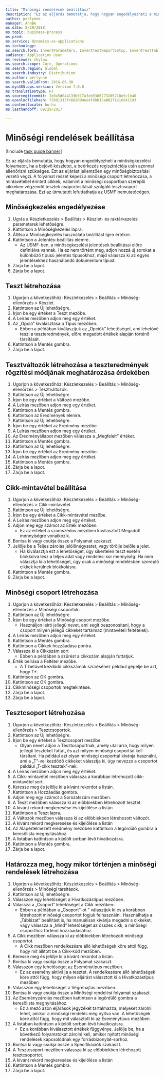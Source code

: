 ```yaml
--- 
title: "Minőségi rendelések beállítása"
description: "Ez az eljárás bemutatja, hogy hogyan engedélyezheti a minőségkezelési folyamatot, ha a bejövő készletet, a beérkezés regisztrációja után azonnal ellenőrizni szükséges."
author: perlynne
manager: AnnBe
ms.date: 8/29/2018
ms.topic: business-process
ms.prod: 
ms.service: dynamics-ax-applications
ms.technology: 
ms.search.form: InventParameters, InventTestReportSetup, InventTestTable, DefaultDashboard, InventTestVariable, InventTestVariableOutcome, InventItemSampling, InventTestQualityGroup, InventTestItemQualityGroupAdd, SysQueryForm, InventTestItemQualityGroup, InventTestGroup, InventTestAssociationTable
audience: Application User
ms.reviewer: shylaw
ms.search.scope: Core, Operations
ms.search.region: Global
ms.search.industry: Distribution
ms.author: perlynne
ms.search.validFrom: 2016-06-30
ms.dyn365.ops.version: Version 7.0.0
ms.translationtype: HT
ms.sourcegitcommit: 7e0a5d044133b917a3eb9386773205218e5c1b40
ms.openlocfilehash: 73981313fc662094ee4f8bb15a88271e16d41193
ms.contentlocale: hu-hu
ms.lasthandoff: 09/29/2017

---
```

# <a name="set-up-quality-orders"></a>Minőségi rendelések beállítása

[!include [task guide banner](../../includes/task-guide-banner.md)]

Ez az eljárás bemutatja, hogy hogyan engedélyezheti a minőségkezelési folyamatot, ha a bejövő készletet, a beérkezés regisztrációja után azonnal ellenőrizni szükséges. Ezt az eljárást jellemzően egy minőségbiztosítási vezető végzi. A folyamat részét képezi a minőségi csoport létrehozása, a mintavétellel érintett cikkek, valamint a minőségi csoportban szereplő cikkeken végzendő tesztek csoportosítását szolgáló tesztcsoport meghatározása. Ezt az útmutatót lefuttathatja az USMF bemutatócégen.


## <a name="enable-quality-management"></a>Minőségkezelés engedélyezése
1. Ugrás a Készletkezelés > Beállítás > Készlet- és raktárkezelési paraméterek lehetőségre.
2. Kattintson a Minőségkezelés lapra.
3. Állítsa a Minőségkezelés használata beállítást Igen értékre.
4. Kattintson a Jelentés-beállítás elemre.
    * Az USMF-ben, a minőségkezelési jelentések beállításai előre definiálva vannak. Ha ez nem történt meg, adjon hozzá új sorokat a különböző típusú jelentés típusokhoz, majd válassza ki az egyes jelentésekhez használandó dokumentum típust.  
5. Zárja be a lapot.
6. Zárja be a lapot.

## <a name="create-a-test"></a>Teszt létrehozása
1. Ugorjon a következőhöz: Készletkezelés > Beállítás > Minőség-ellenőrzés > Készlet.
2. Kattintson az Új lehetőségre.
3. Írjon be egy értéket a Teszt mezőbe.
4. A Leírás mezőben adjon meg egy értéket.
5. Az „Opció” kiválasztása a Típus mezőben.
    * Ebben a példában kiválasztjuk az „Opciók” lehetőséget, ami lehetővé teszi a teszteredmények, előre megadott értékek alapján történő társítását.  
6. Kattintson a Mentés gombra.
7. Zárja be a lapot.

## <a name="create-test-variables-to-define-the-way-test-results-are-recorded"></a>Tesztváltozók létrehozása a teszteredmények rögzítési módjának meghatározása érdekében
1. Ugorjon a következőhöz: Készletkezelés > Beállítás > Minőség-ellenőrzés > Tesztváltozók.
2. Kattintson az Új lehetőségre.
3. Írjon be egy értéket a Változó mezőbe.
4. A Leírás mezőben adjon meg egy értéket.
5. Kattintson a Mentés gombra.
6. Kattintson az Eredmények elemre.
7. Kattintson az Új lehetőségre.
8. Írjon be egy értéket az Eredmény mezőbe.
9. A Leírás mezőben adjon meg egy értéket.
10. Az Eredményállapot mezőben válassza a „Megfelelt” értéket.
11. Kattintson a Mentés gombra.
12. Kattintson az Új lehetőségre.
13. Írjon be egy értéket az Eredmény mezőbe.
14. A Leírás mezőben adjon meg egy értéket.
15. Kattintson a Mentés gombra.
16. Zárja be a lapot.
17. Zárja be a lapot.

## <a name="set-up-item-sampling"></a>Cikk-mintavétel beállítása
1. Ugorjon a következőhöz: Készletkezelés > Beállítás > Minőség-ellenőrzés > Cikk-mintavétel.
2. Kattintson az Új lehetőségre.
3. Írjon be egy értéket a Cikk-mintavétel mezőbe.
4. A Leírás mezőben adjon meg egy értéket.
5. Adjon meg egy számot az Érték mezőben.
    * Ez az értéket a szomszédos mezőben kiválasztott Megadott mennyiségre vonatkozik.  
6. Bontsa ki vagy csukja össze a Folyamat szakaszt.
7. Jelölje be a Teljes zárolás jelölőnégyzetet, vagy törölje belőle a jelet.
    * Ha kiválasztja ezt a lehetőséget, úgy sikertelen teszt esetén blokkolva lesz a teljes adat vagy rendelési sor mennyiség. Ha nem választja ki a lehetőséget, úgy csak a minőségi rendelésben szereplő cikkek kerülnek blokkolásra.  
8. Kattintson a Mentés gombra.
9. Zárja be a lapot.

## <a name="create-a-quality-group"></a>Minőségi csoport létrehozása
1. Ugorjon a következőhöz: Készletkezelés > Beállítás > Minőség-ellenőrzés > Minőségi csoportok.
2. Kattintson az Új lehetőségre.
3. Írjon be egy értéket a Minőségi csoport mezőbe.
    * Használjon leíró jellegű nevet, ami segít beazonosítani, hogy a csoport milyen jellegű cikkeket tartalmaz (mintavételi feltételek).  
4. A Leírás mezőben adjon meg egy értéket.
5. Kattintson a Mentés gombra.
6. Kattintson a Cikkek hozzáadása pontra.
7. Válassza ki a Cikkszám sort
    * Ebben a példában a szűrést a cikkszám alapján futtatjuk.  
8. Érték beírása a Feltétel mezőbe.
    * A T betűvel kezdődő cikkszámok szűréséhez például gépelje be azt, hogy T*.  
9. Kattintson az OK gombra.
10. Kattintson az OK gombra.
11. Cikkminőségi csoportok megtekintése.
12. Zárja be a lapot.
13. Zárja be a lapot.

## <a name="create-a-test-group"></a>Tesztcsoport létrehozása
1. Ugorjon a következőhöz: Készletkezelés > Beállítás > Minőség-ellenőrzés > Tesztcsoportok.
2. Kattintson az Új lehetőségre.
3. Írjon be egy értéket a Tesztcsoport mezőbe.
    * Olyan nevet adjon a Tesztcsoportnak, amely utal arra, hogy milyen jellegű teszteket futtat, és azt milyen minőségi csoporttal kell társítani. Ha például azt olyan minőségi csoporttal kívánja használni, ami a „T”-vel kezdődő cikkeket választja ki, úgy nevezze a csoportot például „T-cikk tesztek”-nek.  
4. A Leírás mezőben adjon meg egy értéket.
5. A Cikk-mintavétel mezőben válassza a korábban létrehozott cikk-mintavétel sort.
6. Keresse meg és jelölje ki a kívánt rekordot a listán.
7. Kattintson a Hozzáadás gombra.
8. Adjon meg egy számot a Sorozatszám mezőben.
9. A Teszt mezőben válassza ki az előbbiekben létrehozott tesztet.
10. A kívánt rekord megkeresése és kijelölése a listán
11. Kattintson a Teszt lapra.
12. A Változók mezőben válassza ki az előbbiekben létrehozott változót.
13. A kívánt rekord megkeresése és kijelölése a listán
14. Az Alapértelmezett eredmény mezőben kattintson a legördülő gombra a keresőlista megnyitásához.
15. A listában kattintson a kijelölt sorban lévő hivatkozásra.
16. Kattintson a Mentés gombra.
17. Zárja be a lapot.

## <a name="define-when-quality-orders-will-be-created"></a>Határozza meg, hogy mikor történjen a minőségi rendelések létrehozása
1. Ugorjon a következőhöz: Készletkezelés > Beállítás > Minőség-ellenőrzés > Minőségi társítások.
2. Kattintson az Új lehetőségre.
3. Válasszon egy lehetőséget a Hivatkozástípus mezőben.
4. Válassza a „Csoport” lehetőséget a Cikk mezőben:
    * Ebben a példában a „Csoport”-ot " választjuk ki és a korábban létrehozott minőségi csoportot fogjuk felhasználni. Használhatja a „Táblázat” beállítást is, ha manuálisan kívánja megadni a cikkeket, vagy válassza a „Mind” lehetőséget az összes cikk, a minőségi csoporthoz történő hozzáadásához.  
5. A Cikk mezőben válassza ki az előbbiekben létrehozott minőségi csoportot.
    * A Cikk mezőben rendelkezésre álló lehetőségek köre attól függ, hogy mit állított be a Cikk-kód mezőben.  
6. Keresse meg és jelölje ki a kívánt rekordot a listán.
7. Bontsa ki vagy csukja össze a Folyamat szakaszt.
8. Válasszon egy lehetőséget az Eseménytípus mezőben.
    * Ez az esemény aktiválja a tesztet. A rendelkezésre álló lehetőségek köre attól függ, hogy milyen eljárást választott ki a Hivatkozástípus mezőben  
9. Válasszon egy lehetőséget a Végrehajtás mezőben.
10. Bontsa ki vagy csukja össze a Minőségi rendelési folyamat szakaszt.
11. Az Eseményzárolás mezőben kattintson a legördülő gombra a keresőlista megnyitásához.
    * Ez a mező azon eljárások jegyzékét tartalmazza, melyeket zárolni lehet, amikor a minőségi rendelés még nyitva van. A lehetőségek köre attól függ, hogy mit választott ki az Eseménytípus mezőben.  
12. A listában kattintson a kijelölt sorban lévő hivatkozásra.
    * Ez a korábban kiválasztott értékek függvénye. Jelölje be, ha a következő folyamatokat zárolni kell, amikor nyitott minőségi rendelések kapcsolódnak egy forrásbizonylat-sorhoz.  
13. Bontsa ki vagy csukja össze a Specifikációk szakaszt.
14. A Tesztcsoport mezőben válassza ki az előbbiekben létrehozott tesztcsoportot.
15. A kívánt rekord megkeresése és kijelölése a listán
16. Kattintson a Mentés gombra.
17. Zárja be a lapot.


